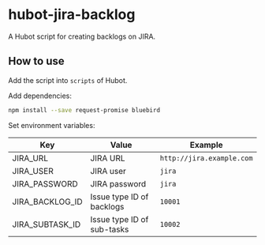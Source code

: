 # hubot-jira-backlog

A Hubot script for creating backlogs on JIRA.


## How to use

Add the script into `scripts` of Hubot.

Add dependencies:

```sh
npm install --save request-promise bluebird
```

Set environment variables:

Key | Value | Example
----|-------|--------
JIRA_URL        | JIRA URL                    | `http://jira.example.com`
JIRA_USER       | JIRA user                   | `jira`
JIRA_PASSWORD   | JIRA password               | `jira`
JIRA_BACKLOG_ID | Issue type ID of backlogs   | `10001`
JIRA_SUBTASK_ID | Issue type ID of sub-tasks  | `10002`
